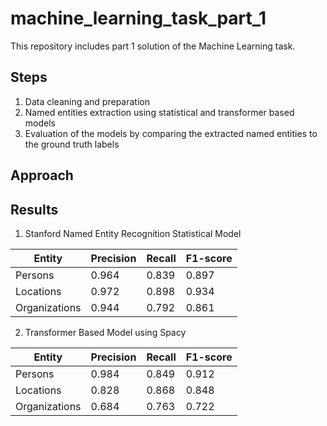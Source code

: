# machine_learning_task_part_1
This repository includes part 1 solution of the Machine Learning task.

## Steps

1. Data cleaning and preparation
2. Named entities extraction using statistical and transformer based models
3. Evaluation of the models by comparing the extracted named entities to the ground truth labels

## Approach

## Results

1. Stanford Named Entity Recognition Statistical Model

Entity | Precision | Recall | F1-score
 ------------ | ------------- | ------------ | ------------- 
Persons | 0.964 | 0.839 | 0.897 
Locations | 0.972 | 0.898 | 0.934
Organizations | 0.944 | 0.792 | 0.861

2. Transformer Based Model using Spacy

Entity | Precision | Recall | F1-score
 ------------ | ------------- | ------------ | ------------- 
Persons | 0.984 | 0.849 | 0.912 
Locations | 0.828 | 0.868 | 0.848
Organizations | 0.684 | 0.763 | 0.722
